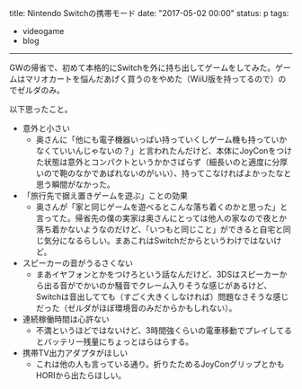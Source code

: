 title: Nintendo Switchの携帯モード
date: "2017-05-02 00:00"
status: p
tags:
- videogame
- blog
---

GWの帰省で、初めて本格的にSwitchを外に持ち出してゲームをしてみた。ゲームはマリオカートを悩んだあげく買うのをやめた（WiiU版を持ってるので）のでゼルダのみ。

以下思ったこと。

- 意外と小さい
  - 奥さんに「他にも電子機器いっぱい持っていくしゲーム機も持っていかなくていいんじゃないの？」と言われたんだけど、本体にJoyConをつけた状態は意外とコンパクトというかかさばらず（細長いのと適度に分厚いので鞄のなかであばれないのがいい）、持ってこなければよかったなと思う瞬間がなかった。
- 「旅行先で据え置きゲームを遊ぶ」ことの効果
  - 奥さんが「家と同じゲームを遊べるとこんな落ち着くのかと思った」と言ってた。帰省先の僕の実家は奥さんにとっては他人の家なので夜とか落ち着かないようなのだけど、「いつもと同じこと」ができると自宅と同じ気分になるらしい。まあこれはSwitchだからというわけではないけど。
- スピーカーの音がうるさくない
  - まあイヤフォンとかをつけろという話なんだけど、3DSはスピーカーから出る音がでかいのか騒音でクレーム入りそうな感じがあるけど、Switchは音出してても（すごく大きくしなければ）問題なさそうな感じだった（ゼルダがほぼ環境音のみだからかもしれない）。
- 連続稼働時間は心許ない
  - 不満というほどではないけど、3時間強くらいの電車移動でプレイしてるとバッテリー残量にちょっとはらはらする。
- 携帯TV出力アダプタがほしい
  - これは他の人も言っている通り。折りたためるJoyConグリップとかもHORIから出たらほしい。
